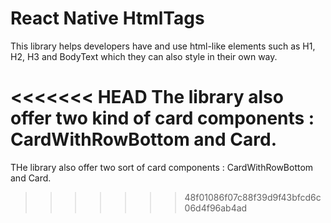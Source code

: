 # React Native HtmlTags

This library helps developers have and use html-like elements such as H1, H2, H3 and BodyText which they can also style in their own way.

<<<<<<< HEAD
The library also offer two kind of card components : CardWithRowBottom and Card.
=======
THe library also offer two sort of card components : CardWithRowBottom and Card.
>>>>>>> 48f01086f07c88f39d9f43bfcd6c06d4f96ab4ad
